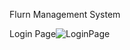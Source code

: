 Flurn Management System

Login Page![LoginPage](https://user-images.githubusercontent.com/60569702/235300078-8cbba34e-9535-47d3-955f-a9cad8dad049.png)
